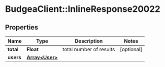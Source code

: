 # BudgeaClient::InlineResponse20022

## Properties
Name | Type | Description | Notes
------------ | ------------- | ------------- | -------------
**total** | **Float** | total number of results | [optional] 
**users** | [**Array&lt;User&gt;**](User.md) |  | 


